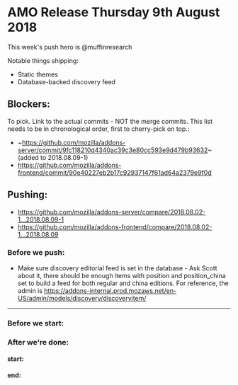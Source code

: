 
# AMO Release Thursday 9th August 2018

This week's push hero is @muffinresearch

Notable things shipping:
* Static themes
* Database-backed discovery feed


## Blockers:

To pick.  Link to the actual commits - NOT the merge commits.  This list needs
to be in chronological order, first to cherry-pick on top.:

* ~https://github.com/mozilla/addons-server/commit/9fc118210d4340ac39c3e80cc593e9d479b93632~ (added to 2018.08.09-1)
* https://github.com/mozilla/addons-frontend/commit/90e40227eb2b17c92937147f61ad64a2379e9f0d

## Pushing:

* https://github.com/mozilla/addons-server/compare/2018.08.02-1...2018.08.09-1
* https://github.com/mozilla/addons-frontend/compare/2018.08.02-1...2018.08.09


### Before we push:

* Make sure discovery editorial feed is set in the database - Ask Scott about it, there should be enough items with position and position_china set to build a feed for both regular and china editions. For reference, the admin is https://addons-internal.prod.mozaws.net/en-US/admin/models/discovery/discoveryitem/

-------------------------------------------------------------------------------

### Before we start:


### After we're done:

#### start: 
#### end: 
